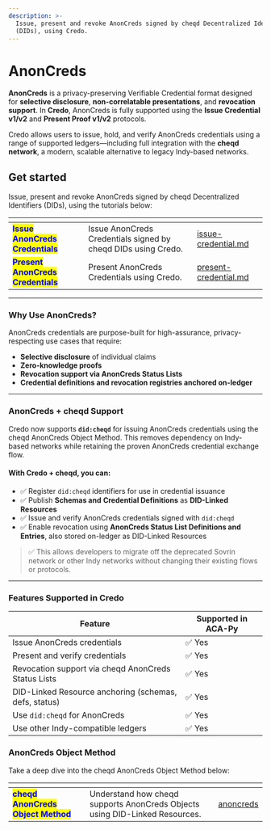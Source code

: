 ```yaml
---
description: >-
  Issue, present and revoke AnonCreds signed by cheqd Decentralized Identifiers
  (DIDs), using Credo.
---
```


# AnonCreds

**AnonCreds** is a privacy-preserving Verifiable Credential format designed for **selective disclosure**, **non-correlatable presentations**, and **revocation support**. In **Credo**, AnonCreds is fully supported using the **Issue Credential v1/v2** and **Present Proof v1/v2** protocols.

Credo allows users to issue, hold, and verify AnonCreds credentials using a range of supported ledgers—including full integration with the **cheqd network**, a modern, scalable alternative to legacy Indy-based networks.

## Get started

Issue, present and revoke AnonCreds signed by cheqd Decentralized Identifiers (DIDs), using the tutorials below:

<table data-card-size="large" data-view="cards"><thead><tr><th></th><th></th><th data-hidden data-card-target data-type="content-ref"></th></tr></thead><tbody><tr><td><mark style="color:blue;"><strong>Issue AnonCreds Credentials</strong></mark></td><td>Issue AnonCreds Credentials signed by cheqd DIDs using Credo.</td><td><a href="issue-credential.md">issue-credential.md</a></td></tr><tr><td><mark style="color:blue;"><strong>Present AnonCreds Credentials</strong></mark></td><td>Present AnonCreds Credentials using Credo.</td><td><a href="present-credential.md">present-credential.md</a></td></tr></tbody></table>

***

### Why Use AnonCreds?

AnonCreds credentials are purpose-built for high-assurance, privacy-respecting use cases that require:

* **Selective disclosure** of individual claims
* **Zero-knowledge proofs**
* **Revocation support via AnonCreds Status Lists**
* **Credential definitions and revocation registries anchored on-ledger**

***

### AnonCreds + cheqd Support

Credo now supports **`did:cheqd`** for issuing AnonCreds credentials using the cheqd AnonCreds Object Method. This removes dependency on Indy-based networks while retaining the proven AnonCreds credential exchange flow.

#### With Credo + cheqd, you can:

* ✅ Register `did:cheqd` identifiers for use in credential issuance
* ✅ Publish **Schemas and** **Credential Definitions** as **DID-Linked Resources**
* ✅ Issue and verify AnonCreds credentials signed with `did:cheqd`
* ✅ Enable revocation using **AnonCreds Status List Definitions and Entries**, also stored on-ledger as DID-Linked Resources

> ✅ This allows developers to migrate off the deprecated Sovrin network or other Indy networks without changing their existing flows or protocols.

***

### Features Supported in Credo

| Feature                                               | Supported in ACA-Py |
| ----------------------------------------------------- | ------------------- |
| Issue AnonCreds credentials                           | ✅ Yes               |
| Present and verify credentials                        | ✅ Yes               |
| Revocation support via cheqd AnonCreds Status Lists   | ✅ Yes               |
| DID-Linked Resource anchoring (schemas, defs, status) | ✅ Yes               |
| Use `did:cheqd` for AnonCreds                         | ✅ Yes               |
| Use other Indy-compatible ledgers                     | ✅ Yes               |

### AnonCreds Object Method

Take a deep dive into the cheqd AnonCreds Object Method below:

<table data-card-size="large" data-view="cards"><thead><tr><th></th><th></th><th data-hidden data-card-target data-type="content-ref"></th></tr></thead><tbody><tr><td><mark style="color:blue;"><strong>cheqd AnonCreds Object Method</strong></mark></td><td>Understand how cheqd supports AnonCreds Objects using DID-Linked Resources.</td><td><a href="../../../../advanced/anoncreds/">anoncreds</a></td></tr></tbody></table>
